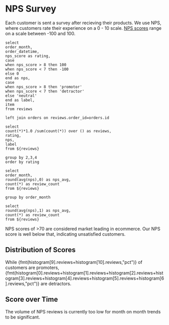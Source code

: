 # NPS Survey

Each customer is sent a survey after recieving their products. We use NPS, where customers rate their experience on a 0 - 10 scale. [NPS scores](https://delighted.com/nps-calculator) range on a scale between -100 and 100.


```reviews
select 
order_month,
order_datetime,
nps_score as rating,
case 
when nps_score > 8 then 100
when nps_score < 7 then -100
else 0
end as nps,
case 
when nps_score > 8 then 'promotor'
when nps_score < 7 then 'detractor'
else 'neutral'
end as label,
item
from reviews

left join orders on reviews.order_id=orders.id

```

```histogram
select 
count(*)*1.0 /sum(count(*)) over () as reviews,
rating,
nps,
label
from ${reviews}

group by 2,3,4
order by rating
```



```nps_over_time
select 
order_month,
round(avg(nps),0) as nps_avg,
count(*) as review_count
from ${reviews}

group by order_month
```

```nps_to_date
select 
round(avg(nps),1) as nps_avg,
count(*) as review_count
from ${reviews}
```

<BigValue data={nps_to_date} value=nps_avg title="NPS Average to date"/>

NPS scores of >70 are considered market leading in ecommerce. Our NPS score is well below that, indicating unsatisfied customers.

## Distribution of Scores

While 
{fmt(histogram[9].reviews+histogram[10].reviews,"pct")} of customers are promoters, 
{fmt(histogram[0].reviews+histogram[1].reviews+histogram[2].reviews+histogram[3].reviews+histogram[4].reviews+histogram[5].reviews+histogram[6].reviews,"pct")} are detractors.


<BarChart 
    data={histogram} 
    title='NPS review score distribution'
    x=rating
    y=reviews
    yFmt=pct
    series=label
    labels=true
    labelPosition=outside
    stackTotalLabel=false
    yGridlines=false
    yAxisLabels=false
/>

## Score over Time

The volume of NPS reviews is currently too low for month on month trends to be significant.

<Chart 
    data={nps_over_time}
    title='Average NPS Score and # of Reviews (2019 - 2022)'
    subtitle='#,#' >
    <Line y=nps_avg/>
    <Bar y=review_count/>
</Chart>




<style>
    table {
        width: 100%;
        padding-bottom: 20px;
        
    }
    th {
        font-size: 32px;
    }
</style>

